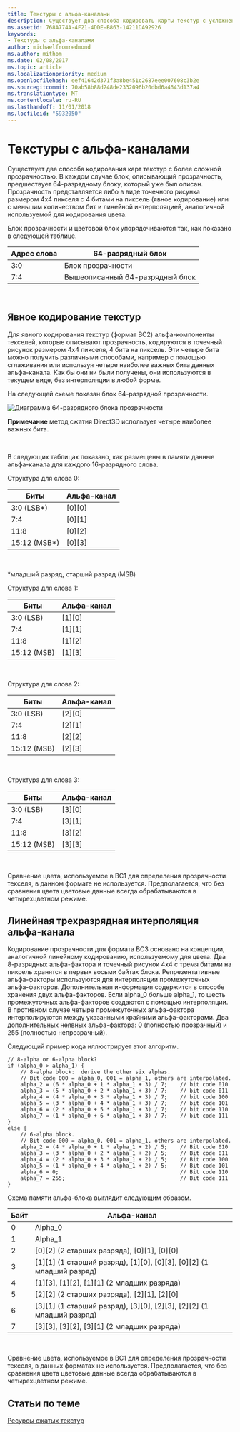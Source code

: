```yaml
---
title: Текстуры с альфа-каналами
description: Существует два способа кодировать карты текстур с усложненной прозрачностью.
ms.assetid: 768A774A-4F21-4DDE-B863-14211DA92926
keywords:
- Текстуры с альфа-каналами
author: michaelfromredmond
ms.author: mithom
ms.date: 02/08/2017
ms.topic: article
ms.localizationpriority: medium
ms.openlocfilehash: eef41642d371f3a8be451c2687eee007608c3b2e
ms.sourcegitcommit: 70ab58b88d248de2332096b20dbd6a4643d137a4
ms.translationtype: MT
ms.contentlocale: ru-RU
ms.lasthandoff: 11/01/2018
ms.locfileid: "5932050"
---
```

# <a name="textures-with-alpha-channels"></a>Текстуры с альфа-каналами


Существует два способа кодирования карт текстур с более сложной прозрачностью. В каждом случае блок, описывающий прозрачность, предшествует 64-разрядному блоку, который уже был описан. Прозрачность представляется либо в виде точечного рисунка размером 4x4 пикселя с 4 битами на пиксель (явное кодирование) или с меньшим количеством бит и линейной интерполяцией, аналогичной используемой для кодирования цвета.

Блок прозрачности и цветовой блок упорядочиваются так, как показано в следующей таблице.

| Адрес слова | 64-разрядный блок                      |
|--------------|-----------------------------------|
| 3:0          | Блок прозрачности                |
| 7:4          | Вышеописанный 64-разрядный блок |

 

## <a name="span-idexplicit-texture-encodingspanspan-idexplicit-texture-encodingspanspan-idexplicit-texture-encodingspanexplicit-texture-encoding"></a><span id="Explicit-Texture-Encoding"></span><span id="explicit-texture-encoding"></span><span id="EXPLICIT-TEXTURE-ENCODING"></span>Явное кодирование текстур


Для явного кодирования текстур (формат BC2) альфа-компоненты текселей, которые описывают прозрачность, кодируются в точечный рисунок размером 4x4 пикселя, 4 бита на пиксель. Эти четыре бита можно получить различными способами, например с помощью сглаживания или используя четыре наиболее важных бита данных альфа-канала. Как бы они ни были получены, они используются в текущем виде, без интерполяции в любой форме.

На следующей схеме показан блок 64-разрядной прозрачности.

![Диаграмма 64-разрядного блока прозрачности](images/colors4.png)

**Примечание**  метод сжатия Direct3D использует четыре наиболее важных бита.

 

В следующих таблицах показано, как размещены в памяти данные альфа-канала для каждого 16-разрядного слова.

Структура для слова 0:

| Биты          | Альфа-канал      |
|---------------|------------|
| 3:0 (LSB\*)   | \[0\]\[0\] |
| 7:4           | \[0\]\[1\] |
| 11:8          | \[0\]\[2\] |
| 15:12 (MSB\*) | \[0\]\[3\] |

 

\*младший разряд, старший разряд (MSB)

Структура для слова 1:

| Биты        | Альфа-канал      |
|-------------|------------|
| 3:0 (LSB)   | \[1\]\[0\] |
| 7:4         | \[1\]\[1\] |
| 11:8        | \[1\]\[2\] |
| 15:12 (MSB) | \[1\]\[3\] |

 

Структура для слова 2:

| Биты        | Альфа-канал      |
|-------------|------------|
| 3:0 (LSB)   | \[2\]\[0\] |
| 7:4         | \[2\]\[1\] |
| 11:8        | \[2\]\[2\] |
| 15:12 (MSB) | \[2\]\[3\] |

 

Структура для слова 3:

| Биты        | Альфа-канал      |
|-------------|------------|
| 3:0 (LSB)   | \[3\]\[0\] |
| 7:4         | \[3\]\[1\] |
| 11:8        | \[3\]\[2\] |
| 15:12 (MSB) | \[3\]\[3\] |

 

Сравнение цвета, используемое в BC1 для определения прозрачности текселя, в данном формате не используется. Предполагается, что без сравнения цвета цветовые данные всегда обрабатываются в четырехцветном режиме.

## <a name="span-idthree-bit-linear-alpha-interpolationspanspan-idthree-bit-linear-alpha-interpolationspanspan-idthree-bit-linear-alpha-interpolationspanthree-bit-linear-alpha-interpolation"></a><span id="Three-Bit-Linear-Alpha-Interpolation"></span><span id="three-bit-linear-alpha-interpolation"></span><span id="THREE-BIT-LINEAR-ALPHA-INTERPOLATION"></span>Линейная трехразрядная интерполяция альфа-канала


Кодирование прозрачности для формата BC3 основано на концепции, аналогичной линейному кодированию, используемому для цвета. Два 8-разрядных альфа-фактора и точечный рисунок 4x4 с тремя битами на пиксель хранятся в первых восьми байтах блока. Репрезентативные альфа-факторы используются для интерполяции промежуточных альфа-факторов. Дополнительная информация содержится в способе хранения двух альфа-факторов. Если alpha\_0 больше alpha\_1, то шесть промежуточных альфа-факторов создаются с помощью интерполяции. В противном случае четыре промежуточных альфа-фактора интерполируются между указанными крайними альфа-факторами. Два дополнительных неявных альфа-фактора: 0 (полностью прозрачный) и 255 (полностью непрозрачный).

Следующий пример кода иллюстрирует этот алгоритм.

```
// 8-alpha or 6-alpha block?    
if (alpha_0 > alpha_1) {    
    // 8-alpha block:  derive the other six alphas.    
    // Bit code 000 = alpha_0, 001 = alpha_1, others are interpolated.
    alpha_2 = (6 * alpha_0 + 1 * alpha_1 + 3) / 7;    // bit code 010
    alpha_3 = (5 * alpha_0 + 2 * alpha_1 + 3) / 7;    // bit code 011
    alpha_4 = (4 * alpha_0 + 3 * alpha_1 + 3) / 7;    // bit code 100
    alpha_5 = (3 * alpha_0 + 4 * alpha_1 + 3) / 7;    // bit code 101
    alpha_6 = (2 * alpha_0 + 5 * alpha_1 + 3) / 7;    // bit code 110
    alpha_7 = (1 * alpha_0 + 6 * alpha_1 + 3) / 7;    // bit code 111  
}    
else {  
    // 6-alpha block.    
    // Bit code 000 = alpha_0, 001 = alpha_1, others are interpolated.
    alpha_2 = (4 * alpha_0 + 1 * alpha_1 + 2) / 5;    // Bit code 010
    alpha_3 = (3 * alpha_0 + 2 * alpha_1 + 2) / 5;    // Bit code 011
    alpha_4 = (2 * alpha_0 + 3 * alpha_1 + 2) / 5;    // Bit code 100
    alpha_5 = (1 * alpha_0 + 4 * alpha_1 + 2) / 5;    // Bit code 101
    alpha_6 = 0;                                      // Bit code 110
    alpha_7 = 255;                                    // Bit code 111
}
```

Схема памяти альфа-блока выглядит следующим образом.

| Байт | Альфа-канал                                                          |
|------|----------------------------------------------------------------|
| 0    | Alpha\_0                                                       |
| 1    | Alpha\_1                                                       |
| 2    | \[0\]\[2\] (2 старших разряда), \[0\]\[1\], \[0\]\[0\]                    |
| 3    | \[1\]\[1\] (1 старший разряд), \[1\]\[0\], \[0\]\[3\], \[0\]\[2\] (1 младший разряд) |
| 4    | \[1\]\[3\], \[1\]\[2\], \[1\]\[1\] (2 младших разряда)                    |
| 5    | \[2\]\[2\] (2 старших разряда), \[2\]\[1\], \[2\]\[0\]                    |
| 6    | \[3\]\[1\] (1 старший разряд), \[3\]\[0\], \[2\]\[3\], \[2\]\[2\] (1 младший разряд) |
| 7    | \[3\]\[3\], \[3\]\[2\], \[3\]\[1\] (2 младших разряда)                    |

 

Сравнение цвета, используемое в BC1 для определения прозрачности текселя, в данных форматах не используется. Предполагается, что без сравнения цвета цветовые данные всегда обрабатываются в четырехцветном режиме.

## <a name="span-idrelated-topicsspanrelated-topics"></a><span id="related-topics"></span>Статьи по теме


[Ресурсы сжатых текстур](compressed-texture-resources.md)

 

 





